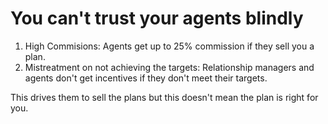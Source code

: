 # You can't trust your agents blindly

1. High Commisions: Agents get up to 25% commission if they sell you a plan.
2. Mistreatment on not achieving the targets: Relationship managers and agents don't get incentives if they don't meet their targets.

This drives them to sell the plans but this doesn't mean the plan is right for you.
